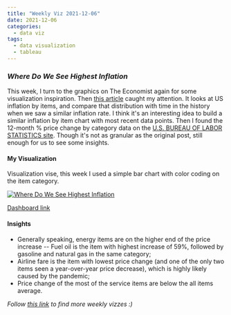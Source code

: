 ```yaml
---
title: "Weekly Viz 2021-12-06"
date: 2021-12-06
categories:
  - data viz
tags:
  - data visualization
  - tableau
---
```


### *Where Do We See Highest Inflation*

This week, I turn to the graphics on The Economist again for some visualization inspiration. Then [this article](https://www.economist.com/graphic-detail/2021/11/06/a-handful-of-items-are-driving-inflation-in-america) caught my attention. It looks at US inflation by items, and compare that distribution with time in the history when we saw a similar inflation rate. I think it's an interesting idea to build a similar inflation by item chart with most recent data points. Then I found the 12-month % price change by category data on the [U.S. BUREAU OF LABOR STATISTICS site](https://www.bls.gov/charts/consumer-price-index/consumer-price-index-by-category.htm). Though it's not as granular as the original post, still enough for us to see some insights.  

#### My Visualization

Visualization vise, this week I used a simple bar chart with color coding on the item category.  

<div class='tableauPlaceholder' id='viz1638854388905' style='position: relative'>
<noscript><a href='#'>
  <img alt='Where Do We See Highest Inflation ' src='https:&#47;&#47;public.tableau.com&#47;static&#47;images&#47;20&#47;20211206WhereDoWeSeeHighestInflation&#47;WhereDoWeSeeHighestInflation&#47;1_rss.png' style='border: none' />
</a></noscript>
<object class='tableauViz'  style='display:none;'>
  <param name='host_url' value='https%3A%2F%2Fpublic.tableau.com%2F' />
  <param name='embed_code_version' value='3' /> 
  <param name='site_root' value='' />
  <param name='name' value='20211206WhereDoWeSeeHighestInflation&#47;WhereDoWeSeeHighestInflation' />
  <param name='tabs' value='no' />
  <param name='toolbar' value='yes' />
  <param name='static_image' value='https:&#47;&#47;public.tableau.com&#47;static&#47;images&#47;20&#47;20211206WhereDoWeSeeHighestInflation&#47;WhereDoWeSeeHighestInflation&#47;1.png' /> 
  <param name='animate_transition' value='yes' />
  <param name='display_static_image' value='yes' />
  <param name='display_spinner' value='yes' />
  <param name='display_overlay' value='yes' />
  <param name='display_count' value='yes' />
  <param name='language' value='en-US' />
  <param name='filter' value='publish=yes' />
</object></div>            
<script type='text/javascript'>   
  var divElement = document.getElementById('viz1638854388905');     
  var vizElement = divElement.getElementsByTagName('object')[0];           
  if ( divElement.offsetWidth > 800 ) { vizElement.style.width='800px';vizElement.style.height='927px';} else if ( divElement.offsetWidth > 500 ) { vizElement.style.width='800px';vizElement.style.height='927px';} else { vizElement.style.width='100%';vizElement.style.height='727px';}    
  var scriptElement = document.createElement('script');       
  scriptElement.src = 'https://public.tableau.com/javascripts/api/viz_v1.js';    
  vizElement.parentNode.insertBefore(scriptElement, vizElement);            
</script>
  
[Dashboard link](https://public.tableau.com/views/20211206WhereDoWeSeeHighestInflation/WhereDoWeSeeHighestInflation?:language=en-US&publish=yes&:display_count=n&:origin=viz_share_link)
  
#### Insights
* Generally speaking, energy items are on the higher end of the price increase -- Fuel oil is the item with highest increase of 59%, followed by gasoline and natural gas in the same category;  
* Airline fare is the item with lowest price change (and one of the only two items seen a year-over-year price decrease), which is highly likely caused by the pandemic;  
* Price change of the most of the service items are below the all items average.  

 
*Follow [this link](https://yudong-94.github.io/personal-website/project/WeeklyViz2021/) to find more weekly vizzes :)*
